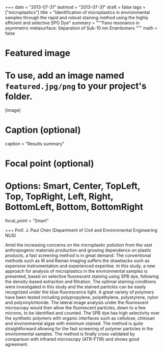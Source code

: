 
+++
date = "2013-07-31"
lastmod = "2013-07-31"
draft = false
tags = ["microplastics"]
title = "Identification of microplastics in environmental samples through the rapid and robust staining method using the highly efficient and selective SPO Dye"
summary = """Fano resonance in asymmetric metasurface: Separation of Sub-10 nm Enantiomers
"""
math = false

# Featured image
# To use, add an image named `featured.jpg/png` to your project's folder. 
[image]
  # Caption (optional)
  caption = "Results summary"
  
  # Focal point (optional)
  # Options: Smart, Center, TopLeft, Top, TopRight, Left, Right, BottomLeft, Bottom, BottomRight
  focal_point = "Smart"

+++
Prof. J. Paul Chen (Department of Civil and Environmental Engineering NUS)

Amid the increasing concerns on the microplastic pollution from the vast anthropogenic materials production and growing dependence on plastic products, a fast screening method is in great demand.  The conventional methods such as IR and Raman imaging suffers the drawbacks such as expensive instrumentation and experienced expertise. 
In this study, a new approach for analysis of microplastics in the environmental samples is presented, based on selective fluorescent staining using SPB dye, following the density-based extraction and filtration. The optimal staining conditions were investigated in this study and the stained particles can be easily recognized under the blue fluorescence light. A great variety of polymers have been tested including polypropylene, polyethylene, polystyrene, nylon and polyvinylchloride.  The lateral image analysis under the fluorescent microscopy would then allow the fluorescent particles, down to a few microns, to be identified and counted. The SPB dye has high selectivity over the synthetic polymers with organic interfaces such as cellulose, chitosan and environmental algae with minimum stained. The method is quite straightforward allowing for the fast screening of polymer particles in the environmental samples. The method is finally cross validated by comparison with infrared microscopy (ATR-FTIR) and shows good agreement. 
